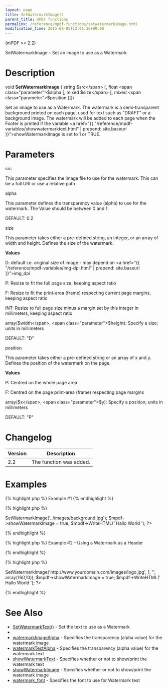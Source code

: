 ```yaml
---
layout: page
title: SetWatermarkImage()
parent_title: mPDF functions
permalink: /reference/mpdf-functions/setwatermarkimage.html
modification_time: 2015-08-05T12:01:10+00:00
---
```


(mPDF &gt;= 2.2)

SetWatermarkImage – Set an image to use as a Watermark

# Description

void **SetWatermarkImage** ( string <span class="parameter">$src</span> [, float <span class="parameter">$alpha</span> [, mixed <span class="parameter">$size</span> [, mixed <span class="parameter">$position</span> ]]])

Set an image to use as a Watermark. The watermark is a semi-transparent background printed on each page, used for text such as "DRAFT" or a background image. The watermark will be added to each page when the Footer is printed if the variable <a href="{{ "/reference/mpdf-variables/showwatermarktext.html" | prepend: site.baseurl }}">showWatermarkImage</a> is set to 1 or <span class="smallblock">TRUE</span>. 

# Parameters

<span class="parameter">src</span>

This parameter specifies the image file to use for the watermark. This can be a full URI or use a relative path<span class="smallblock">

</span>

<span class="parameter">alpha</span>

This parameter defines the transparency value (alpha) to use for the watermark. The Value should be between 0 and 1.

<span class="smallblock">DEFAULT</span>: 0.2

<span class="parameter">size</span>

This parameter takes either a pre-defined string, an integer, or an array of width and height. Defines the size of the watermark.

**Values**

D: default i.e. original size of image - may depend on <a href="{{ "/reference/mpdf-variables/img-dpi.html" | prepend: site.baseurl }}">img_dpi</a>

P: Resize to fit the full page size, keeping aspect ratio

F: Resize to fit the print-area (frame) respecting current page margins, keeping aspect ratio

<span class="smallblock">INT</span>: Resize to full page size minus a margin set by this integer in millimeters, keeping aspect ratio

array(<span class="parameter">$width</span>, <span class="parameter">$height</span>): Specify a size; units in millimeters

<span class="smallblock">DEFAULT</span>: "D"

<span class="parameter">position</span>

This parameter takes either a pre-defined string or an array of <span class="parameter">x</span> and <span class="parameter">y</span>. Defines the position of the watermark on the page.

**Values**

P: Centred on the whole page area

F: Centred on the page print-area (frame) respecting page margins

array(<span class="parameter">$x</span>, <span class="parameter">$y</span>): Specify a position; units in millimeters

<span class="smallblock">DEFAULT</span>: "P"

# Changelog

<table class="table"> <thead>
<tr> <th>Version</th><th>Description</th> </tr>
</thead> <tbody>
<tr>
<td>2.2</td>
<td>The function was added.</td>
</tr>
</tbody> </table>

# Examples

{% highlight php %}
Example #1
{% endhighlight %}

{% highlight php %}
<?php

$mpdf = new mPDF();

$mpdf->SetWatermarkImage('../images/background.jpg');

$mpdf->showWatermarkImage = true;

$mpdf->WriteHTML('
Hallo World
');

?>
{% endhighlight %}

{% highlight php %}
Example #2 - Using a Watermark as a Header

{% endhighlight %}

{% highlight php %}
<?php

$mpdf = new mPDF('','A4','','',20,20,50,10);

// Setting transparency to 1, and exact positioning, you can use a Watermark Image as a 'Header'

// Note that the page top-margin is set to accomodate the image

$mpdf->SetWatermarkImage('http://www.yourdomain.com/images/logo.jpg', 1, '', array(160,10));

$mpdf->showWatermarkImage = true;

$mpdf->WriteHTML('
Hallo World
');

?>
{% endhighlight %}

# See Also

<ul>
<li class="manual_boxlist"><a href="{{ "/reference/mpdf-functions/setwatermarktext.html" | prepend: site.baseurl }}">SetWatermarkText()</a> - Set the text to use as a Watermark</li>
<li class="manual_boxlist"><a href="{{ "/reference/mpdf-functions/setwatermarktext.html" | prepend: site.baseurl }}"></a></li>
<li class="manual_boxlist"><a href="{{ "/reference/mpdf-variables/watermarkimagealpha.html" | prepend: site.baseurl }}">watermarkImageAlpha</a> - Specifies the transparency (alpha value) for the watermark image</li>
<li class="manual_boxlist"><a href="{{ "/reference/mpdf-variables/watermarktextalpha.html" | prepend: site.baseurl }}">watermarkTextAlpha</a> - Specifies the transparency (alpha value) for the watermark text</li>
<li class="manual_boxlist"><a href="{{ "/reference/mpdf-variables/showwatermarktext.html" | prepend: site.baseurl }}">showWatermarkText</a> - Specifies whether or not to show/print the watermark text

</li>
<li class="manual_boxlist"><a href="{{ "/reference/mpdf-variables/showwatermarktext.html" | prepend: site.baseurl }}">showWatermarkImage</a> - Specifies whether or not to show/print the watermark image</li>
<li class="manual_boxlist"><a href="{{ "/reference/mpdf-variables/watermark-font.html" | prepend: site.baseurl }}">watermark_font</a> - Specifies the font to use for Watermark text</li>
</ul>
